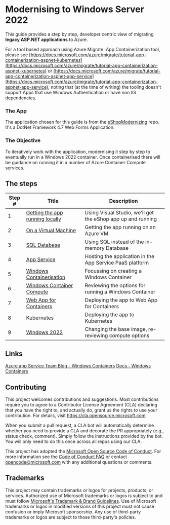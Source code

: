# Modernising to Windows Server 2022

This guide provides a step by step, developer centric view of migrating **legacy ASP.NET applications** to Azure.

For a tool based approach using  Azure Migrate: App Containerization tool, please see [https://docs.microsoft.com/azure/migrate/tutorial-app-containerization-aspnet-kubernetes](https://docs.microsoft.com/azure/migrate/tutorial-app-containerization-aspnet-kubernetes) or [https://docs.microsoft.com/azure/migrate/tutorial-app-containerization-aspnet-app-service](https://docs.microsoft.com/azure/migrate/tutorial-app-containerization-aspnet-app-service), noting that (at the time of writing) the tooling doesn't support Apps that use Windows Authentication or have non IIS dependencies.

### The App

The application chosen for this guide is from the [eShopModernizing](https://github.com/dotnet-architecture/eShopModernizing) repo. It's a DotNet Framework 4.7 Web Forms Application.

### The Objective

To iteratively work with the application, modernising it step by step to eventually run in a Windows 2022 container. Once containerised there will be guidance on running it in a number of Azure Container Compute services.

## The steps

Step # | Title | Description
------ | ----- | -----------
1 | [Getting the app running locally](1-localRunning.md) | Using Visual Studio, we'll get the eShop app up and running
2 | [On a Virtual Machine](2-virtualMachine.md) | Getting the app running on an Azure VM.
3 | [SQL Database](3-sqlDb.md) | Using SQL instead of the in-memory Database
4 | [App Service](4-appService.md) | Hosting the application in the App Service PaaS platform
5 | [Windows Containerisation](5-windowsContainerise.md) | Focussing on creating a Windows Container
6 | [Windows Container Compute](6-containerCompute.md) | Reviewing the options for running a Windows Container
7 | [Web App for Containers](7-webAppContainers.md) | Deploying the app to Web App for Containers
8 | Kubernetes | Deploying the app to Kubernetes
9 | [Windows 2022](9-windows2022.md) | Changing the base image, re-reviewing compute options

## Links

[Azure app Service Team Blog - Windows Containers](https://azure.github.io/AppService/windows-containers/)
[Docs - Windows Containers](https://docs.microsoft.com/en-gb/virtualization/windowscontainers/about/)

## Contributing

This project welcomes contributions and suggestions.  Most contributions require you to agree to a
Contributor License Agreement (CLA) declaring that you have the right to, and actually do, grant us
the rights to use your contribution. For details, visit https://cla.opensource.microsoft.com.

When you submit a pull request, a CLA bot will automatically determine whether you need to provide
a CLA and decorate the PR appropriately (e.g., status check, comment). Simply follow the instructions
provided by the bot. You will only need to do this once across all repos using our CLA.

This project has adopted the [Microsoft Open Source Code of Conduct](https://opensource.microsoft.com/codeofconduct/).
For more information see the [Code of Conduct FAQ](https://opensource.microsoft.com/codeofconduct/faq/) or
contact [opencode@microsoft.com](mailto:opencode@microsoft.com) with any additional questions or comments.

## Trademarks

This project may contain trademarks or logos for projects, products, or services. Authorized use of Microsoft
trademarks or logos is subject to and must follow
[Microsoft's Trademark & Brand Guidelines](https://www.microsoft.com/en-us/legal/intellectualproperty/trademarks/usage/general).
Use of Microsoft trademarks or logos in modified versions of this project must not cause confusion or imply Microsoft sponsorship.
Any use of third-party trademarks or logos are subject to those third-party's policies.

